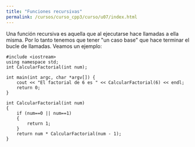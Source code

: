 ```yaml
---
title: "Funciones recursivas"
permalink: /cursos/curso_cpp3/curso/u07/index.html
---
```


Una función recursiva es aquella que al ejecutarse hace llamadas a ella misma. Por lo tanto tenemos que tener "un caso base" que hace terminar el bucle de llamadas. Veamos un ejemplo:

    #include <iostream>
    using namespace std;
    int CalcularFactorial(int num);
    
    int main(int argc, char *argv[]) {
    	cout << "El factorial de 6 es " << CalcularFactorial(6) << endl;
    	return 0;
    }
    
    int CalcularFactorial(int num)
    {
    	if (num==0 || num==1)
    	{
    		return 1;
    	}
    	return num * CalcularFactorial(num - 1);
    }
